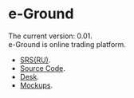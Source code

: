 # e-Ground
The current version: 0.01. </br>
e-Ground is online trading platform. </br>
- [SRS(RU)](https://github.com/steppbol/Internet-Site-2019/blob/master/Documentation/SRS(RU).md).
- [Source Code](https://github.com/steppbol/Internet-Site-2019/tree/master/Source/e-ground).
- [Desk](https://trello.com/b/WMbNUcEG/e-ground).
- [Mockups](https://github.com/steppbol/e-Ground/tree/master/Documentation/Mockups/Readme.md).

